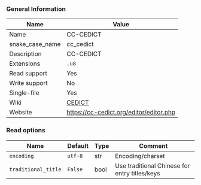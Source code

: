 
### General Information ###
Name | Value
---- | -------
Name | CC-CEDICT
snake_case_name | cc_cedict
Description | CC-CEDICT
Extensions | `.u8`
Read support | Yes
Write support | No
Single-file | Yes
Wiki | [CEDICT](https://en.wikipedia.org/wiki/CEDICT)
Website | https://cc-cedict.org/editor/editor.php


### Read options ###
Name | Default | Type | Comment
---- | ------- | ---- | -------
`encoding` | `utf-8` | str | Encoding/charset
`traditional_title` | `False` | bool | Use traditional Chinese for entry titles/keys

